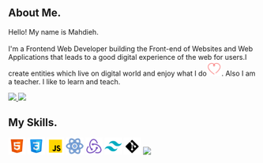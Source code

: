 


## About Me. 

<p style=" " >Hello! My name is Mahdieh. 
<br /><br /> I'm a Frontend Web Developer building the Front-end of Websites and Web Applications that leads to a good digital
experience of the web for users.I create entities which live on
digital world and enjoy what I do<img width=30 src="https://github.com/m-honarzade/m-honarzade/blob/main/images/icons8-heart-64.png?raw=true"/>. Also I am a teacher. I like to learn and teach.</p>

<a  title="Download Resume" href='https://github.com/m-honarzade/m-honarzade/blob/main/resume/MahdiehHonarzadehResume-v2.pdf' target="_blank" rel="noreferrer" >
<img src="https://custom-icon-badges.demolab.com/badge/-Download CV-01796f?style=for-the-badge&logo=download&logoColor=white"/>
</a> 
<a  title="Download Resume" href='https://mahdieh-portfolio.netlify.app/' target="_blank" rel="noreferrer" >
<img src="https://custom-icon-badges.demolab.com/badge/-My Portfolio-2d2e2d?style=for-the-badge&logo=heart&logoColor=DB7093"/>
</a>

## My Skills. 

<img src="https://github.com/m-honarzade/m-honarzade/blob/main/images/icons8-html-5-48.png?raw=true" width=35/>    <img src="https://github.com/m-honarzade/m-honarzade/blob/main/images/icons8-css-48.png?raw=true" width=35/>    <img src="https://github.com/m-honarzade/m-honarzade/blob/main/images/icons8-javascript-48.png?raw=true" width=35/>     <img src="https://github.com/m-honarzade/m-honarzade/blob/main/images/icons8-react-30.png?raw=true" width=35/>    <img src="https://github.com/m-honarzade/m-honarzade/blob/main/images/icons8-redux-48.png?raw=true" width=35/>    <img src="https://github.com/m-honarzade/m-honarzade/blob/main/images/icons8-tailwind-css-48.png?raw=true" width=35/>    <img src="https://github.com/m-honarzade/m-honarzade/blob/main/images/icons8-git-48.png?raw=true" width=35/>    <img src="https://github.com/m-honarzade/m-honarzade/blob/main/images/icons8-github-48.png?raw=true" width=35/>





